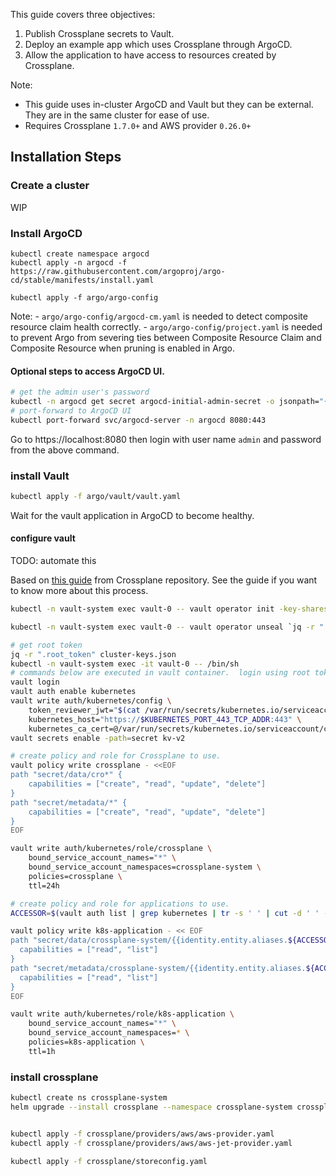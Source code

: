 This guide covers three objectives:
1. Publish Crossplane secrets to Vault.
2. Deploy an example app which uses Crossplane through ArgoCD.
3. Allow the application to have access to resources created by Crossplane. 

Note:
 - This guide uses in-cluster ArgoCD and Vault but they can be external. They are in the same cluster for ease of use.
 - Requires Crossplane `1.7.0+` and AWS provider `0.26.0+`

## Installation Steps

### Create a cluster
WIP

### Install ArgoCD
```
kubectl create namespace argocd
kubectl apply -n argocd -f https://raw.githubusercontent.com/argoproj/argo-cd/stable/manifests/install.yaml

kubectl apply -f argo/argo-config
```
Note:
    - `argo/argo-config/argocd-cm.yaml` is needed to detect composite resource claim health correctly.
    - `argo/argo-config/project.yaml` is needed to prevent Argo from severing ties between Composite Resource Claim and Composite Resource when pruning is enabled in Argo.

#### Optional steps to access ArgoCD UI.
```bash
# get the admin user's password
kubectl -n argocd get secret argocd-initial-admin-secret -o jsonpath="{.data.password}" | base64 -d
# port-forward to ArgoCD UI
kubectl port-forward svc/argocd-server -n argocd 8080:443
```
Go to https://localhost:8080 then login with user name `admin` and password from the above command.

### install Vault

```bash
kubectl apply -f argo/vault/vault.yaml
```
Wait for the vault application in ArgoCD to become healthy.

#### configure vault
TODO: automate this

Based on [this guide](https://github.com/crossplane/crossplane/blob/master/docs/guides/vault-as-secret-store.md) from Crossplane repository. See the guide if you want to know more about this process.

```bash 
kubectl -n vault-system exec vault-0 -- vault operator init -key-shares=1 -key-threshold=1 -format=json > cluster-keys.json

kubectl -n vault-system exec vault-0 -- vault operator unseal `jq -r ".unseal_keys_b64[]" cluster-keys.json`

# get root token
jq -r ".root_token" cluster-keys.json
kubectl -n vault-system exec -it vault-0 -- /bin/sh
# commands below are executed in vault container.  login using root token form above.
vault login 
vault auth enable kubernetes
vault write auth/kubernetes/config \
    token_reviewer_jwt="$(cat /var/run/secrets/kubernetes.io/serviceaccount/token)" \
    kubernetes_host="https://$KUBERNETES_PORT_443_TCP_ADDR:443" \
    kubernetes_ca_cert=@/var/run/secrets/kubernetes.io/serviceaccount/ca.crt
vault secrets enable -path=secret kv-v2

# create policy and role for Crossplane to use.
vault policy write crossplane - <<EOF
path "secret/data/cro*" {
    capabilities = ["create", "read", "update", "delete"]
}
path "secret/metadata/*" {
    capabilities = ["create", "read", "update", "delete"]
}
EOF

vault write auth/kubernetes/role/crossplane \
    bound_service_account_names="*" \
    bound_service_account_namespaces=crossplane-system \
    policies=crossplane \
    ttl=24h

# create policy and role for applications to use.
ACCESSOR=$(vault auth list | grep kubernetes | tr -s ' ' | cut -d ' ' -f3)

vault policy write k8s-application - << EOF
path "secret/data/crossplane-system/{{identity.entity.aliases.${ACCESSOR}.metadata.service_account_namespace}}/*" {
  capabilities = ["read", "list"]
}
path "secret/metadata/crossplane-system/{{identity.entity.aliases.${ACCESSOR}.metadata.service_account_namespace}}/*" {
  capabilities = ["read", "list"]
}
EOF

vault write auth/kubernetes/role/k8s-application \
    bound_service_account_names="*" \
    bound_service_account_namespaces=* \
    policies=k8s-application \
    ttl=1h
```

### install crossplane

```bash
kubectl create ns crossplane-system
helm upgrade --install crossplane --namespace crossplane-system crossplane-stable/crossplane --version 1.7.0 --values crossplane/values.yaml


kubectl apply -f crossplane/providers/aws/aws-provider.yaml
kubectl apply -f crossplane/providers/aws/aws-jet-provider.yaml

kubectl apply -f crossplane/storeconfig.yaml

```
